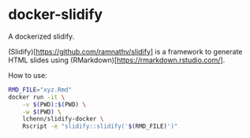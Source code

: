 # docker-slidify
A dockerized slidify.

(Slidify)[https://github.com/ramnathv/slidify] is a framework to generate HTML slides using (RMarkdown)[https://rmarkdown.rstudio.com/].

How to use:

```bash
RMD_FILE="xyz.Rmd"
docker run -it \
	-v $(PWD):$(PWD) \
	-w $(PWD) \
	lchenn/slidify-docker \
	Rscript -e "slidify::slidify('$(RMD_FILE)')" 
```
